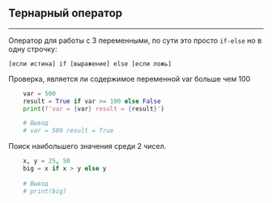 Тернарный оператор
---
---

Оператор для работы с 3 переменными, по сути это просто `if-else`
но в одну строчку:

    [если истина] if [выражение] else [если ложь]

Проверка, является ли содержимое переменной var больше чем 100

```python
    var = 500
    result = True if var >= 100 else False
    print(f'var = {var} result = {result}')

    # Вывод
    # var = 500 result = True
```

Поиск наибольшего значения среди 2 чисел.

```python
    x, y = 25, 50
    big = x if x > y else y
    
    # Вывод
    # print(big)
```







